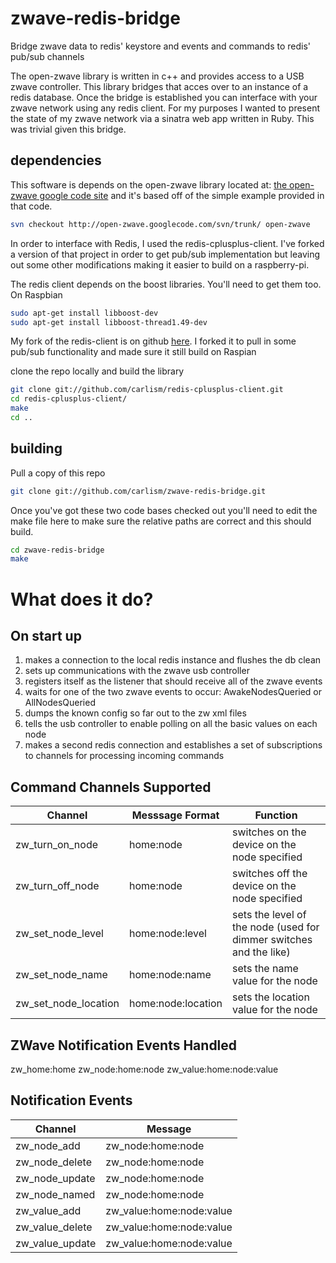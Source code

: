 zwave-redis-bridge
==================

Bridge zwave data to redis' keystore and events and commands to redis' pub/sub channels

The open-zwave library is written in c++ and provides access to a USB zwave controller.  This library bridges
that acces over to an instance of a redis database.  Once the bridge is established you can interface with
your zwave network using any redis client.  For my purposes I wanted to present the state of my zwave
network via a sinatra web app written in Ruby.  This was trivial given this bridge.

dependencies
------------
This software is depends on the open-zwave library located at: [the open-zwave google code site](http://code.google.com/p/open-zwave/) and it's based off of the simple example provided in that code.

```Bash
svn checkout http://open-zwave.googlecode.com/svn/trunk/ open-zwave
```

In order to interface with Redis, I used the redis-cplusplus-client.  I've forked a version of that project in
order to get pub/sub implementation but leaving out some other modifications making it easier to build on a
raspberry-pi.

The redis client depends on the boost libraries.  You'll need to get them too.
On Raspbian

```Bash
sudo apt-get install libboost-dev
sudo apt-get install libboost-thread1.49-dev
```

My fork of the redis-client is on github [here](http://github.com/carlism/redis-cplusplus-client).  I forked it to
pull in some pub/sub functionality and made sure it still build on Raspian

clone the repo locally and build the library

```Bash
git clone git://github.com/carlism/redis-cplusplus-client.git
cd redis-cplusplus-client/
make
cd ..
```

building
--------
Pull a copy of this repo

```Bash
git clone git://github.com/carlism/zwave-redis-bridge.git
```

Once you've got these two code bases checked out you'll need to edit the make file here to make sure the
relative paths are correct and this should build.

```Bash
cd zwave-redis-bridge
make
```

What does it do?
================

On start up
-----------
1. makes a connection to the local redis instance and flushes the db clean
2. sets up communications with the zwave usb controller
3. registers itself as the listener that should receive all of the zwave events
4. waits for one of the two zwave events to occur: AwakeNodesQueried or AllNodesQueried
5. dumps the known config so far out to the zw xml files
6. tells the usb controller to enable polling on all the basic values on each node
7. makes a second redis connection and establishes a set of subscriptions to channels for processing incoming commands

Command Channels Supported
--------------------------

Channel              | Messsage Format    | Function
-------              | ---------------    | --------
zw_turn_on_node      | home:node          | switches on the device on the node specified
zw_turn_off_node     | home:node          | switches off the device on the node specified
zw_set_node_level    | home:node:level    | sets the level of the node (used for dimmer switches and the like)
zw_set_node_name     | home:node:name     | sets the name value for the node
zw_set_node_location | home:node:location | sets the location value for the node

ZWave Notification Events Handled
---------------------------------

zw_home:home
zw_node:home:node
zw_value:home:node:value

Notification Events
-------------------

Channel          | Message
-------          | -------
zw_node_add      | zw_node:home:node
zw_node_delete   | zw_node:home:node
zw_node_update   | zw_node:home:node
zw_node_named    | zw_node:home:node
zw_value_add     | zw_value:home:node:value
zw_value_delete  | zw_value:home:node:value
zw_value_update  | zw_value:home:node:value

